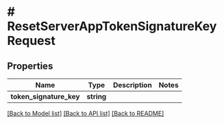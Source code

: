 # # ResetServerAppTokenSignatureKeyRequest

## Properties

Name | Type | Description | Notes
------------ | ------------- | ------------- | -------------
**token_signature_key** | **string** |  |

[[Back to Model list]](../../README.md#models) [[Back to API list]](../../README.md#endpoints) [[Back to README]](../../README.md)
